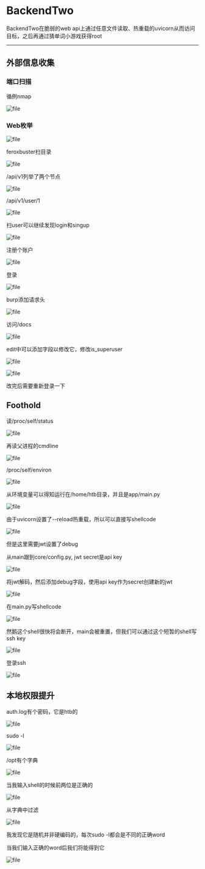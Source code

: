 # BackendTwo

BackendTwo在脆弱的web api上通过任意文件读取、热重载的uvicorn从而访问目标，之后再通过猜单词小游戏获得root

---

## 外部信息收集

### 端口扫描

循例nmap

![file](https://blog.apt250.zip/wp-content/uploads/2024/01/8400cae6-41b9-4f78-df3a-1a5412b74e15.png)

### Web枚举

![file](https://blog.apt250.zip/wp-content/uploads/2024/01/99773991-404e-fc3c-ec1a-f4be1bbbbaa0.png)

feroxbuster扫目录

![file](https://blog.apt250.zip/wp-content/uploads/2024/01/64575a8e-d993-87f0-eeda-c0be0ef53d92.png)

/api/v1列举了两个节点

![file](https://blog.apt250.zip/wp-content/uploads/2024/01/c733bfd3-8b7f-ac03-b800-61cf95a5c7da.png)

/api/v1/user/1

![file](https://blog.apt250.zip/wp-content/uploads/2024/01/20788e61-3e33-4093-18a1-31f55c0d6cb4.png)

扫user可以继续发现login和singup

![file](https://blog.apt250.zip/wp-content/uploads/2024/01/2e9d4cce-fde0-4a0f-8f01-3298c650024e.png)

注册个账户

![file](https://blog.apt250.zip/wp-content/uploads/2024/01/c56b945e-7078-defc-824f-87304dd0da11.png)

登录

![file](https://blog.apt250.zip/wp-content/uploads/2024/01/e0dcb621-ad72-9b9f-ea3e-1fe7bcaf1fd0.png)

burp添加请求头

![file](https://blog.apt250.zip/wp-content/uploads/2024/01/093d0038-f081-75d9-3732-23a7a4ee6a5f.png)

访问/docs

![file](https://blog.apt250.zip/wp-content/uploads/2024/01/9e489cec-f4f1-e0ff-bd44-8238d1062c00.png)

edit中可以添加字段以修改它，修改is_superuser

![file](https://blog.apt250.zip/wp-content/uploads/2024/01/53bb3273-b26e-398f-2cf2-efb24fb18258.png)

![file](https://blog.apt250.zip/wp-content/uploads/2024/01/658844ad-1cf8-3f73-04d3-6b5414350589.png)

改完后需要重新登录一下

## Foothold

读/proc/self/status

![file](https://blog.apt250.zip/wp-content/uploads/2024/01/bafa2b22-46cf-166d-a523-4729e593efa9.png)

再读父进程的cmdline

![file](https://blog.apt250.zip/wp-content/uploads/2024/01/1fb8f6e9-7b6d-6058-9b96-d73492991ce2.png)

/proc/self/environ

![file](https://blog.apt250.zip/wp-content/uploads/2024/01/a2fd3774-4059-bb2d-c9dd-7cb81576cddb.png)

从环境变量可以得知运行在/home/htb目录，并且是app/main.py

![file](https://blog.apt250.zip/wp-content/uploads/2024/01/0f1f5dfb-5df9-0dce-46ae-cd0248e88771.png)

由于uvicorn设置了--reload热重载，所以可以直接写shellcode

![file](https://blog.apt250.zip/wp-content/uploads/2024/01/bcc8160f-e50f-27b7-2cda-90c7130038f6.png)

但是这里需要jwt设置了debug

从main跟到core/config.py, jwt secret是api key

![file](https://blog.apt250.zip/wp-content/uploads/2024/01/3cc4984a-4f49-7c2e-6579-ba2ad1b55048.png)

将jwt解码，然后添加debug字段，使用api key作为secret创建新的jwt

![file](https://blog.apt250.zip/wp-content/uploads/2024/01/84dd70e0-e328-4c5d-16c6-fb7335e722c2.png)

在main.py写shellcode

![file](https://blog.apt250.zip/wp-content/uploads/2024/01/594876f6-9579-11f6-e92c-4489a2bc7788.png)

然鹅这个shell很快将会断开，main会被重置，但我们可以通过这个短暂的shell写ssh key

![file](https://blog.apt250.zip/wp-content/uploads/2024/01/cef41ef7-f496-ba2e-071f-f1b98f4114a5.png)

登录ssh

![file](https://blog.apt250.zip/wp-content/uploads/2024/01/b5cf1f2f-7760-c9f8-ec5e-243cdf339f3c.png)

## 本地权限提升

auth.log有个密码，它是htb的

![file](https://blog.apt250.zip/wp-content/uploads/2024/01/fd9e463c-2e0f-b849-c416-b0453c9860ad.png)

sudo -l

![file](https://blog.apt250.zip/wp-content/uploads/2024/01/26561421-3a7e-4979-c700-2b034fd5bc7e.png)

/opt有个字典

![file](https://blog.apt250.zip/wp-content/uploads/2024/01/ec09d7c4-05c6-ee45-5f98-baebcf36a7c2.png)

当我输入shell的时候前两位是正确的

![file](https://blog.apt250.zip/wp-content/uploads/2024/01/0df81295-d6bd-46a3-9e72-5f7d6610729f.png)

从字典中过滤

![file](https://blog.apt250.zip/wp-content/uploads/2024/01/c64a4c35-3d73-c28e-1c30-1ec36477448f.png)

我发现它是随机并非硬编码的，每次sudo -l都会是不同的正确word

当我们输入正确的word后我们将能得到它

![file](https://blog.apt250.zip/wp-content/uploads/2024/01/cab2e7f5-dcf2-5d59-386d-4a002e3a311a.png)

